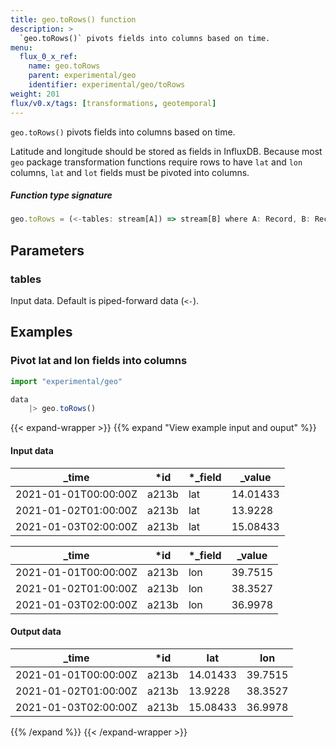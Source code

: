 ```yaml
---
title: geo.toRows() function
description: >
  `geo.toRows()` pivots fields into columns based on time.
menu:
  flux_0_x_ref:
    name: geo.toRows
    parent: experimental/geo
    identifier: experimental/geo/toRows
weight: 201
flux/v0.x/tags: [transformations, geotemporal]
---
```


<!------------------------------------------------------------------------------

IMPORTANT: This page was generated from comments in the Flux source code. Any
edits made directly to this page will be overwritten the next time the
documentation is generated. 

To make updates to this documentation, update the function comments above the
function definition in the Flux source code:

https://github.com/influxdata/flux/blob/master/stdlib/experimental/geo/geo.flux#L539-L541

Contributing to Flux: https://github.com/influxdata/flux#contributing
Fluxdoc syntax: https://github.com/influxdata/flux/blob/master/docs/fluxdoc.md

------------------------------------------------------------------------------->

`geo.toRows()` pivots fields into columns based on time.

Latitude and longitude should be stored as fields in InfluxDB.
Because most `geo` package transformation functions require rows to have
`lat` and `lon` columns, `lat` and `lot` fields must be pivoted into columns.

##### Function type signature

```js
geo.toRows = (<-tables: stream[A]) => stream[B] where A: Record, B: Record
```

## Parameters

### tables

Input data. Default is piped-forward data (`<-`).




## Examples

### Pivot lat and lon fields into columns

```js
import "experimental/geo"

data
    |> geo.toRows()
```

{{< expand-wrapper >}}
{{% expand "View example input and ouput" %}}

#### Input data

| _time                | *id   | *_field | _value   |
| -------------------- | ----- | ------- | -------- |
| 2021-01-01T00:00:00Z | a213b | lat     | 14.01433 |
| 2021-01-02T01:00:00Z | a213b | lat     | 13.9228  |
| 2021-01-03T02:00:00Z | a213b | lat     | 15.08433 |

| _time                | *id   | *_field | _value  |
| -------------------- | ----- | ------- | ------- |
| 2021-01-01T00:00:00Z | a213b | lon     | 39.7515 |
| 2021-01-02T01:00:00Z | a213b | lon     | 38.3527 |
| 2021-01-03T02:00:00Z | a213b | lon     | 36.9978 |


#### Output data

| _time                | *id   | lat      | lon     |
| -------------------- | ----- | -------- | ------- |
| 2021-01-01T00:00:00Z | a213b | 14.01433 | 39.7515 |
| 2021-01-02T01:00:00Z | a213b | 13.9228  | 38.3527 |
| 2021-01-03T02:00:00Z | a213b | 15.08433 | 36.9978 |

{{% /expand %}}
{{< /expand-wrapper >}}
